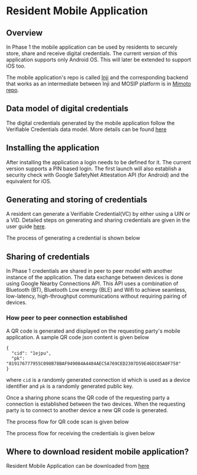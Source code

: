 # Resident Mobile Application

## Overview
In Phase 1 the mobile application can be used by residents to securely store, share and receive digital credentials. The current version of this application supports only Android OS. This will later be extended to support iOS too.

The mobile application's repo is called [Inji](https://github.com/mosip/inji) and the corresponding backend that works as an intermediate between Inji and MOSIP platform is in [Mimoto repo](https://github.com/mosip/mimoto).

## Data model of digital credentials
The digital credentials generated by the mobile application follow the Verifiable Credentials data model. More details can be found [here](https://www.w3.org/TR/vc-data-model/#:~:text=A%20verifiable%20credential%20is%20a,can%20be%20about%20different%20subjects.)

## Installing the application
After installing the application a login needs to be defined for it. The current version supports a PIN based login. The first launch will also establish a security check with Google SafetyNet Attestation API (for Android) and the equivalent for iOS.
<Image>

## Generating and storing of credentials
A resident can generate a Verifiable Credential(VC) by either using a UIN or a VID. Detailed steps on generating and sharing credentials are given in the user guide [here](https://github.com/mosip/documentation/blob/1.2.0/docs/mobile-id-app-user-guide.md).

The process of generating a credential is shown below
<Image>

## Sharing of credentials
In Phase 1 credentials are shared in peer to peer model with another instance of the application. The data exchange between devices is done using Google Nearby Connections API. This API uses a combination of Bluetooth (BT), Bluetooth Low energy (BLE) and Wifi to achieve seamless, low-latency, high-throughput communications without requiring pairing of devices.


### How peer to peer connection established
A QR code is generated and displayed on the requesting party's mobile application. A sample QR code json content is given below

```
{
  "cid": "1ejpu",
  "pk": "819176777955C098B78BAF949084A4484AEC5A769CED2307D59E46DC85A0F758"
}
```
where ```cid``` is a randomly generated connection id which is used as a device identifier and ```pk``` is a randomly generated public key.

Once a sharing phone scans the QR code of the requesting party a connection is established between the two devices. When the requesting party is to connect to another device a new QR code is generated.

The process flow for QR code scan is given below
<image>
  
The process flow for receiving the credentials is given below
<image>


## Where to download resident mobile application?
Resident Mobile Application can be downloaded from [here](todo)
